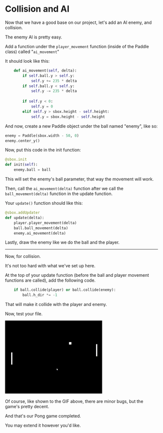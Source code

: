 # Collision and AI

Now that we have a good base on our project, let's add an AI enemy, and collision.

The enemy AI is pretty easy.

Add a function under the ```player_movement``` function (inside of the Paddle class) called "```ai_movement```"

It should look like this:

```py
    def ai_movement(self, delta):
        if self.ball.y > self.y:
            self.y += 235 * delta
        if self.ball.y < self.y:
            self.y -= 235 * delta

        if self.y < 0:
            self.y = 0
        elif self.y > sbox.height - self.height:
            self.y = sbox.height - self.height
```

And now, create a new Paddle object under the ball named "enemy", like so:

```py
enemy = Paddle(sbox.width - 50, 0)
enemy.center_y()
```

Now, put this code in the init function:

```py
@sbox.init
def init(self):
    enemy.ball = ball
```

This will set the enemy's ball parameter, that way the movement will work.

Then, call the ```ai_movement(delta)``` function after we call the ```ball_movement(delta)``` function in the update function.

Your ```update()``` function should like this:
```py
@sbox.addUpdater
def update(delta):
    player.player_movement(delta)
    ball.ball_movement(delta)
    enemy.ai_movement(delta)
```

Lastly, draw the enemy like we do the ball and the player.

<hr />

Now, for collision.

It's not too hard with what we've set up here.

At the top of your update function (before the ball and player movement functions are called), add the following code.

```py
    if ball.collide(player) or ball.collide(enemy):
        ball.h_dir *= -1
```

That will make it collide with the player and enemy.

Now, test your file.

![Pong with collisions - small bug shown.](../img/pong_with_collisions.gif)

Of course, like shown to the GIF above, there are minor bugs, but the game's pretty decent.

And that's our Pong game completed.

You may extend it however you'd like.